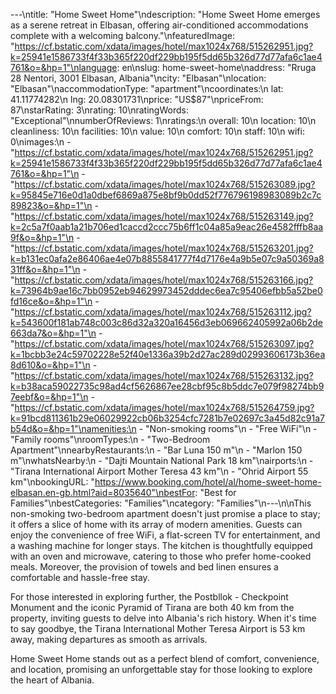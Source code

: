 ---\ntitle: "Home Sweet Home"\ndescription: "Home Sweet Home emerges as a serene retreat in Elbasan, offering air-conditioned accommodations complete with a welcoming balcony."\nfeaturedImage: "https://cf.bstatic.com/xdata/images/hotel/max1024x768/515262951.jpg?k=25941e1586733f4f33b365f220df229bb195f5dd65b326d77d77afa6c1ae4761&o=&hp=1"\nlanguage: en\nslug: home-sweet-home\naddress: "Rruga 28 Nentori, 3001 Elbasan, Albania"\ncity: "Elbasan"\nlocation: "Elbasan"\naccommodationType: "apartment"\ncoordinates:\n  lat: 41.11774282\n  lng: 20.08301731\nprice: "US$87"\npriceFrom: 87\nstarRating: 3\nrating: 10\nratingWords: "Exceptional"\nnumberOfReviews: 1\nratings:\n  overall: 10\n  location: 10\n  cleanliness: 10\n  facilities: 10\n  value: 10\n  comfort: 10\n  staff: 10\n  wifi: 0\nimages:\n  - "https://cf.bstatic.com/xdata/images/hotel/max1024x768/515262951.jpg?k=25941e1586733f4f33b365f220df229bb195f5dd65b326d77d77afa6c1ae4761&o=&hp=1"\n  - "https://cf.bstatic.com/xdata/images/hotel/max1024x768/515263089.jpg?k=95845e716e0d1a0dbef6869a875e8bf9b0dd52f776796198983089b2c7c89823&o=&hp=1"\n  - "https://cf.bstatic.com/xdata/images/hotel/max1024x768/515263149.jpg?k=2c5a7f0aab1a21b706ed1caccd2ccc75b6ff1c04a85a9eac26e4582fffb8aa9f&o=&hp=1"\n  - "https://cf.bstatic.com/xdata/images/hotel/max1024x768/515263201.jpg?k=b131ec0afa2e86406ae4e07b8855841777f4d7176e4a9b5e07c9a50369a831ff&o=&hp=1"\n  - "https://cf.bstatic.com/xdata/images/hotel/max1024x768/515263166.jpg?k=73964b9ae16c7bb0952eb94629973452dddec6ea7c95406efbb5a52be0fd16ce&o=&hp=1"\n  - "https://cf.bstatic.com/xdata/images/hotel/max1024x768/515263112.jpg?k=543600f181ab748c003c86d32a320a16456d3eb069662405992a06b2de663da7&o=&hp=1"\n  - "https://cf.bstatic.com/xdata/images/hotel/max1024x768/515263097.jpg?k=1bcbb3e24c59702228e52f40e1336a39b2d27ac289d02993606173b36ea8d610&o=&hp=1"\n  - "https://cf.bstatic.com/xdata/images/hotel/max1024x768/515263132.jpg?k=b38aca59022735c98ad4cf5626867ee28cbf95c8b5ddc7e079f98274bb97eebf&o=&hp=1"\n  - "https://cf.bstatic.com/xdata/images/hotel/max1024x768/515264759.jpg?k=91bcd811361b29e06029922cb06b3254cfc7281b7e02697c3a45d82c91a7b54d&o=&hp=1"\namenities:\n  - "Non-smoking rooms"\n  - "Free WiFi"\n  - "Family rooms"\nroomTypes:\n  - "Two-Bedroom Apartment"\nnearbyRestaurants:\n  - "Bar Luna 150 m"\n  - "Marlon 150 m"\nwhatsNearby:\n  - "Dajti Mountain National Park 18 km"\nairports:\n  - "Tirana International Airport Mother Teresa 43 km"\n  - "Ohrid Airport 55 km"\nbookingURL: "https://www.booking.com/hotel/al/home-sweet-home-elbasan.en-gb.html?aid=8035640"\nbestFor: "Best for Families"\nbestCategories: "Families"\ncategory: "Families"\n---\n\nThis non-smoking two-bedroom apartment doesn't just promise a place to stay; it offers a slice of home with its array of modern amenities. Guests can enjoy the convenience of free WiFi, a flat-screen TV for entertainment, and a washing machine for longer stays. The kitchen is thoughtfully equipped with an oven and microwave, catering to those who prefer home-cooked meals. Moreover, the provision of towels and bed linen ensures a comfortable and hassle-free stay.

For those interested in exploring further, the Postbllok - Checkpoint Monument and the iconic Pyramid of Tirana are both 40 km from the property, inviting guests to delve into Albania's rich history. When it's time to say goodbye, the Tirana International Mother Teresa Airport is 53 km away, making departures as smooth as arrivals.

Home Sweet Home stands out as a perfect blend of comfort, convenience, and location, promising an unforgettable stay for those looking to explore the heart of Albania.